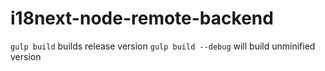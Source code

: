 # i18next-node-remote-backend


`gulp build` builds release version
`gulp build --debug` will build unminified version
